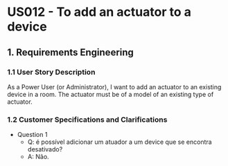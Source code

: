 # US012 - To add an actuator to a device

## 1. Requirements Engineering

### 1.1 User Story Description

As a Power User (or Administrator), I want to add an actuator to an existing device in a room. The actuator must be of a model of an existing type of actuator.

### 1.2 Customer Specifications and Clarifications

- Question 1
  - Q: é possível adicionar um atuador a um device que se encontra desativado? 
  - A: Não.


